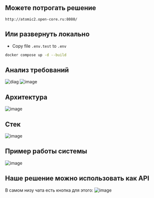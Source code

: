 ## Можете потрогать решение 
`http://atomic2.open-core.ru:8080/`
## Или развернуть локально 

- Copy file `.env.test` to `.env`

```bash
docker compose up -d --build
```
  ## Анализ требований 
![diag](https://github.com/idashevskii/atomic-2/assets/59705773/63eef94e-ca6e-434a-b76a-3f584ce2cb1a)
![image](https://github.com/idashevskii/atomic-2/assets/59705773/cc6f6a5a-676b-47bf-b451-dea4473be7c6)
  ## Архитектура 
  ![image](https://github.com/idashevskii/atomic-2/assets/59705773/3cecdd26-1e1b-470b-b6e2-eaba963e71dd)

  ## Стек
  ![image](https://github.com/idashevskii/atomic-2/assets/59705773/6861f446-ae38-4d80-83b5-16d2d08c38de)

  ## Пример работы системы
![image](https://github.com/idashevskii/atomic-2/assets/59705773/6b6a3d89-0264-43b5-9c4b-82d805297fdc)

  ## Наше решение можно использовать как API
В самом низу чата есть кнопка для этого:
![image](https://github.com/idashevskii/atomic-2/assets/59705773/17a73066-9ba9-4f22-bb58-cb0b9c4f9744)


